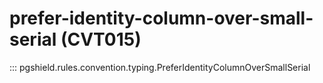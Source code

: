 # prefer-identity-column-over-small-serial (CVT015)

::: pgshield.rules.convention.typing.PreferIdentityColumnOverSmallSerial

